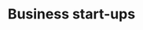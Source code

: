 ---
title: Business start-ups
longTitle: 'Business start-ups'
tags:
- gccommon
french:
- "[[Demarrage dune entreprise]]"
relatedTerm:
- "[[Business incubators]]"
usedFor:
- "[[Business startups]]"
---